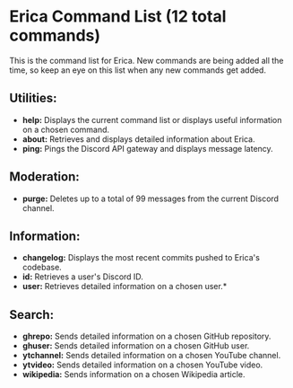 # Erica Command List (12 total commands)
This is the command list for Erica. New commands are being added all the time, so keep an eye on this list
when any new commands get added.

## Utilities:
* **help:** Displays the current command list or displays useful information on a chosen command. 
* **about:** Retrieves and displays detailed information about Erica.
* **ping:** Pings the Discord API gateway and displays message latency.

## Moderation:
* **purge:** Deletes up to a total of 99 messages from the current Discord channel.

## Information:
* **changelog:** Displays the most recent commits pushed to Erica's codebase.
* **id:** Retrieves a user's Discord ID.
* **user:** Retrieves detailed information on a chosen user.*

## Search:
* **ghrepo:** Sends detailed information on a chosen GitHub repository.
* **ghuser:** Sends detailed information on a chosen GitHub user.
* **ytchannel:** Sends detailed information on a chosen YouTube channel.
* **ytvideo:** Sends detailed information on a chosen YouTube video.
* **wikipedia:** Sends information on a chosen Wikipedia article.
